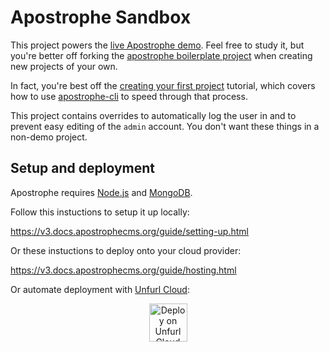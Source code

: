 
# Apostrophe Sandbox

This project powers the [live Apostrophe demo](http://demo.apostrophecms.org). Feel free to study it, but you're better off forking the [apostrophe boilerplate project](https://github.com/punkave/apostrophe-boilerplate) when creating new projects of your own.

In fact, you're best off the [creating your first project](http://apostrophecms.org/docs/tutorials/getting-started/creating-your-first-project.html) tutorial, which covers how to use [apostrophe-cli](https://github.com/punkave/apostrophe-cli) to speed through that process.

This project contains overrides to automatically log the user in and to prevent easy editing of the `admin` account. You don't want these things in a non-demo project.

## Setup and deployment

Apostrophe requires [Node.js](https://nodejs.org/en/) and [MongoDB](https://docs.mongodb.com/manual/administration/install-community/).

Follow this instuctions to setup it up locally:

https://v3.docs.apostrophecms.org/guide/setting-up.html

Or these instuctions to deploy onto your cloud provider:

https://v3.docs.apostrophecms.org/guide/hosting.html

Or automate deployment with [Unfurl Cloud](https://onecommons.org/unfurl-cloud):

<p align="center">
  <a href="https://app.dev.onecommons.org/demo/apostrophe-demo/-/overview"><img src="https://www.onecommons.org/images/unfurl_badge_providers_count.svg" alt="Deploy on Unfurl Cloud" height="61"></a>
</p>
